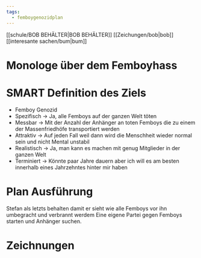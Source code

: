 ```yaml
---
tags:
  - femboygenozidplan
---
```

[[schule/BOB BEHÄLTER|BOB BEHÄLTER]]
[[Zeichungen/bob|bob]]
[[interesante sachen/bum|bum]]

# Monologe über dem Femboyhass



# SMART Definition des Ziels
- Femboy Genozid
 - Spezifisch → Ja, alle Femboys auf der ganzen Welt töten 
 - Messbar → Mit der Anzahl der Anhänger an toten Femboys die zu einem der Massenfriedhöfe transportiert werden
 -  Attraktiv → Auf jeden Fall weil dann wird die Menschheit wieder normal sein und nicht Mental unstabil
 - Realistisch → Ja, man kann es machen mit genug Mitglieder in der ganzen Welt
 - Terminiert → Könnte paar Jahre dauern aber ich will es am besten innerhalb eines Jahrzehntes hinter mir haben

# Plan Ausführung

Stefan als letzts behalten damit er sieht wie alle Femboys vor ihn umbegracht und verbrannt werdem
Eine eigene Partei gegen Femboys starten und Anhänger suchen.


# Zeichnungen
